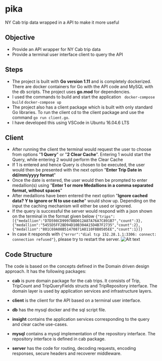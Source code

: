# pika
NY Cab trip data wrapped in a API to make it more useful

## Objective
- Provide an API wrapper for NY Cab trip data
- Provide a terminal user interface client to query the API

## Steps
- The project is built with **Go version 1.11** and is completely dockerized. There are docker containers for Go with the API code and MySQL with the db scripts. The project uses **go.mod** for dependencies.
- I used the commands to build and start the application
``` docker-compose build```
```docker-compose up```
- The project also has a client package which is built with only standard Go libraries. To run the client cd to the client package and use the command ```go run client.go```.
- I have developed this using VSCode in Ubuntu 16.04.6 LTS

## Client
- After running the client the terminal would request the user to choose from options "**1 Query**" or "**2 Clear Cache**". Entering 1 would start the Query, while entering 2 would perform the Clear Cache
- If 1 is entered and hence Query is chosen to be executed, the user would then be presented with the next option "**Enter Trip Date in dd/mm/yyyy format**"
- Once the date is entered, the user would then be prompted to enter medallion(s) using "**Enter 1 or more Medallions in a comma separated format, without spaces**"
- After medallions have been entered the next option "**Ignore cached data? Y to ignore or N to use cache**" would show up. Depending on the input the caching mechanism will either be used or ignored. 
- If the query is successful the server would respond with a json shown on the terminal in the format given below
```{"trips":[{"medallion":"D7D598CD99978BD012A87A76A7C891B7","count":3},{"medallion":"5455D5FF2BD94D10B304A15D4B7F2735","count":2},{"medallion":"801C69A08B51470871A8110F8B0505EE","count":1}]}```
- In case it responds with ```{"error":"dial tcp 152.28.1.1:3306: connect: connection refused"}```, please try to restart the server.
![Alt text](/Client_Terminal_Screenshot.png?raw=true "Client Terminal")

## Code Structure
The code is based on the concepts defined in the Domain driven design approach. It has the following packages:

- **cab** is pure domain package for the cab trips. It consists of Trip, TripCount and TripQueryFields structs and TripRepository interface. The domain layer is used by application services and infrastructure layers.

- **client** is the client for the API based on a terminal user interface.

- **db** has the mysql docker and the sql script file.

- **insight** contains the application services corresponding to the query and clear cache use-cases. 

- **mysql** contains a mysql implementation of the repository interface. The repository interface is defined in cab package.

- **server** has the code for routing, decoding requests, encoding responses, secure headers and recoverer middleware.
